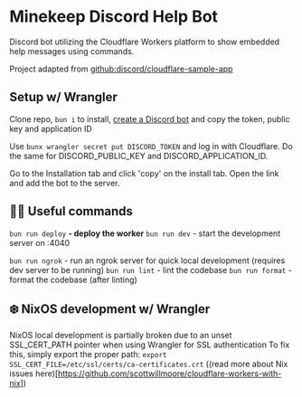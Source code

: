 # Minekeep Discord Help Bot

Discord bot utilizing the Cloudflare Workers platform to show embedded help messages using commands.

Project adapted from [github:discord/cloudflare-sample-app](https://github.com/discord/cloudflare-sample-app)

## Setup w/ Wrangler

Clone repo, `bun i` to install, [create a Discord bot](https://discord.dev) and copy the token, public key and application ID

Use `bunx wrangler secret put DISCORD_TOKEN` and log in with Cloudflare. Do the same for DISCORD_PUBLIC_KEY and DISCORD_APPLICATION_ID.

Go to the Installation tab and click 'copy' on the install tab. Open the link and add the bot to the server.

## 🧑‍💻 Useful commands

`bun run deploy` **- deploy the worker**
`bun run dev` - start the development server on :4040


`bun run ngrok` - run an ngrok server for quick local development (requires dev server to be running)
`bun run lint` - lint the codebase
`bun run format` - format the codebase (after linting)

## ❄️ NixOS development w/ Wrangler

NixOS local development is partially broken due to an unset SSL_CERT_PATH pointer when using Wrangler for SSL authentication
To fix this, simply export the proper path: `export SSL_CERT_FILE=/etc/ssl/certs/ca-certificates.crt` ((read more about Nix issues here)[https://github.com/scottwillmoore/cloudflare-workers-with-nix])
